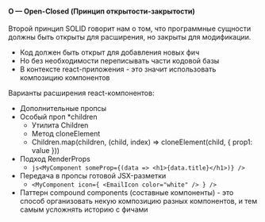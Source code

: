 #### O — Open-Closed (Принцип открытости-закрытости)
Второй принцип SOLID говорит нам о том, что программные сущности должны быть открыты для расширения, но закрыты для модификации.
- Код должен быть открыт для добавления новых фич
- Но без необходимости переписывать части кодовой базы
- В контексте react-приложения - это значит использовать композицию компонентов

Варианты расширения react-компонентов:
- Дополнительные пропсы
- Особый проп *children
	- Утилита Children
	- Метод cloneElement
	- Children.map(children, (child, index) => cloneElement(child, { prop1: value }))
- Подход RenderProps
	- ```js<MyComponent someProp={(data => <h1>{data.title}</h1>)} />```
- Передача в пропсы готовой JSX-разметки
	- `<MyComponent icon={ <EmailIcon color="white" /> } />`
- Паттерн compound components (составные компоненты) - это способ организовать некую композицию разных компонентов, и тем самым усложнять историю с фичами


